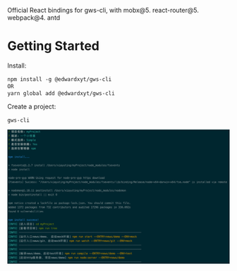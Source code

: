 Official React bindings for gws-cli, with mobx@5. react-router@5. webpack@4. antd
# Getting Started
Install:

```
npm install -g @edwardxyt/gws-cli
OR
yarn global add @edwardxyt/gws-cli
```
Create a project:

```
gws-cli
```
![WX20190411-180931](media/15549621575960/WX20190411-180931.png)
